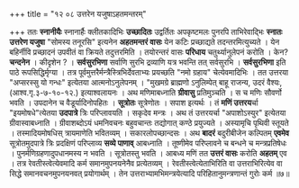 +++
title = "१२ ०८ उत्तरेन यजुषाऽहतमन्तरम्"

+++
ततः **स्नानीयैः** स्नानार्हैः क्लीतकादिभिः **उच्छादितः** उद्वर्तितः अपकृष्टमलः पुनरपि ताभिरेवाद्भिः **स्नातः उत्तरेण यजुषा** "सोमस्य तनूरसि" इत्यनेन **अहतमन्तरं वासः** येन कटिः प्रच्छाद्यते तदन्तरमित्युच्यते ।
येन बहिर्नीवि प्रच्छादनं उपवीतं वा क्रियते तदुत्तरमिति ।
तयोरन्तरं वासः **परिधाय** चतुर्थ्यानुलेपनं करोति ।
केन? **चन्दनेन** ।
कीदृशेन ? ।
**सर्वसुरभिणा** सर्वाणि सुरभि द्रव्याणि यत्र भवन्ति तत् सर्वसुरभि ।
**सर्वसुरभिणा** इति पाठे रूपसिद्धिर्मृग्या ।
तत्र पूर्वमुत्तरैर्मन्त्रैस्त्रिभिर्देवताभ्यः प्रयच्छति "नमो ग्रहाय" चेत्येवमादिभिः ।
तत उत्तरया "अप्सरस्सु यो गन्धः" इत्येतया आत्मनोऽनुलेपनम् ।
"मुखमग्रे ब्राह्मणो ऽनुलिम्पेत् बाहू राजन्य, उदरं वैश्यः,  (आश्व.गृ.३-७-१०-१२.) इत्याश्वलायनः ।
अथ मणिमाबध्नाति **ग्रीवासु** प्रतिमुञ्चति ।
स च मणिः सौवर्णो भवति ।
उपदानेन च वैडूर्यादिनोपहितः ।
**सूत्रोतः** सूत्रेणोतः ।
सपाश इत्यर्थः ।
तं **मणिं उत्तरय**र्चा "इयमोषधे"त्येतया **उदपात्रे** त्रिः परिप्लावयति ।
सकृदेव मन्त्रः ।
अथ तं उत्तरयर्चा "अपाशोऽस्युर" इत्येतया ग्रीवास्वाबध्नाति ।
ग्रीवाशब्दोऽयं धमनिवचनः बहुवचान्तः तद्योगात् कण्ठे प्रयुज्यते ।
अस्यामृचि पृथिवी स्तूयते ।
तस्मादियमोषधिस् त्रायमाणेति भवितव्यम् ।
सकारलोपच्छान्दसः ।
अथ **बादरं** बदुरीबीजेन कल्पितम् **एवमेव** सूत्रोतमुदपात्रे त्रिः प्रदक्षिणं परिप्लाव्य **सव्ये पाणाव्** आबध्नाति ।
तूष्णीमेव परिप्लावने च बन्धने च मन्त्रप्रतिषेधः ।
पुनर्मणिग्रहणादुपधानमस्य न भवति ।
सूत्रोतस्तु भवति ।
आबध्य मणिं तत **उत्तरं वासः** करोति **अहतम्** एव ।
तत्र रेवतीस्त्वेत्येवमादि कर्म समानमुपनयनेनैव प्रत्येतव्यम् ।
रेवतीस्त्वेत्येताभिरिति वा उत्तराभिरित्येव वा सिद्धे समानवचनमुपनयनवत् प्रयोगार्थम् ।
तेन उत्तराभ्यामभिमन्त्रयेत्यादि परिहितानुमन्त्रणान्तं गुरोः कर्म ॥७॥
